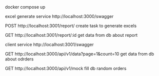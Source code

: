 docker compose up

excel generate service
http://localhost:3000/swagger

POST http://localhost:3001/report/
create task to generate excels

GET http://localhost:3001/report/:id
get data from db about report


client service
http://localhost:3001/swagger

GET http://localhost:3000/api/v1/data?page=1&count=10
get data from db about odrders

GET http://localhost:3000/api/v1/mock
fill db random orders